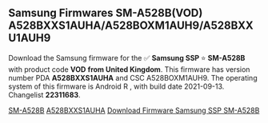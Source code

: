 <h2>Samsung Firmwares SM-A528B(VOD) A528BXXS1AUHA/A528BOXM1AUH9/A528BXXU1AUH9</h2>
Download the Samsung firmware for the ✅ <strong>Samsung SSP </strong> ⭐ <strong>SM-A528B</strong> with product code <strong>VOD</strong> <strong> from United Kingdom</strong>. This firmware has version number PDA <strong>A528BXXS1AUHA</strong> and CSC A528BOXM1AUH9. The operating system of this firmware is Android R , with build date 2021-09-13. Changelist <strong>22311683</strong>.


[SM-A528B](https://samfirm.shop/samsung/model/SM-A528B)
[A528BXXS1AUHA](https://samfirm.shop/samsung/pda/A528BXXS1AUHA)
[Download Firmware Samsung SSP SM-A528B](https://samfirm.shop/samsung/firmware/455279)
